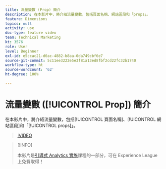 ```yaml
---
title: 流量變數 (Prop) 簡介
description: 在本影片中，將介紹流量變數，包括頁面名稱、網站區段和「props」。
feature: Dimensions
topics: null
activity: use
doc-type: feature video
team: Technical Marketing
kt: 3576
role: User
level: Beginner
exl-id: e5ccac21-d0ac-4882-b8aa-0da749cbf6e7
source-git-commit: 5c11ee3222e5e3f81a13ed8fbf2cd22fc32b1740
workflow-type: ht
source-wordcount: '62'
ht-degree: 100%

---
```


# 流量變數 ([!UICONTROL Prop]) 簡介

在本影片中，將介紹流量變數，包括[!UICONTROL 頁面名稱]、[!UICONTROL 網站區段]和「[!UICONTROL props]」。

>[!VIDEO](https://video.tv.adobe.com/v/28767/?quality=12)

>[!INFO]
>
> 本影片是[引導式 Analytics 實施](https://experienceleague.adobe.com/?recommended=Analytics-D-1-2019.1)課程的一部分，可在 Experience League 上免費取得！
